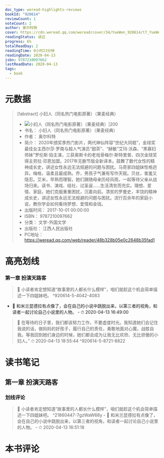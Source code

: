 ```yaml
---
doc_type: weread-highlights-reviews
bookId: "920614"
reviewCount: 1
noteCount: 2
author: 奥尔科特
cover: https://cdn.weread.qq.com/weread/cover/34/YueWen_920614/t7_YueWen_920614.jpg
readingStatus: 读过
progress: 6%
totalReadDay: 2
readingTime: 0小时23分钟
readingDate: 2020-04-13
isbn: 9787210097662
lastReadDate: 2020-04-13
tags:
  - book
---
```

# 元数据
> [!abstract] 小妇人（同名热门电影原著）（果麦经典）
> - ![ 小妇人（同名热门电影原著）（果麦经典）|200](https://cdn.weread.qq.com/weread/cover/34/YueWen_920614/t7_YueWen_920614.jpg)
> - 书名： 小妇人（同名热门电影原著）（果麦经典）
> - 作者： 奥尔科特
> - 简介： 2020年颁奖季热门影片，两代神仙阵容“世纪大同框”，金球奖最佳女主西尔莎·罗南与超人气演员“甜茶”、“赫敏”艾玛·沃森、“黑寡妇师妹”罗伦斯·珀主演，三获奥斯卡的老戏骨梅尔·斯特里普、四次金球奖得主劳拉·邓恩加盟。2017年无删节版全新译本。鼓舞了数代女性的精神成长史，讲述女性永远无法规避的问题与困扰。马奇家四姐妹性格迥异。梅格，温柔且最成熟。乔，男孩子气兼有写作天赋。贝丝，害羞又隐忍。艾米，早熟而理智。她们跟随母亲历经风雨，一起等待父亲从战场归来。读书、演戏、结社、过圣诞……生活清贫而充实。理想、爱情、家庭，她们克服重重困扰，沉着向前。清贫的罗曼史，丰饶的精神成长史，讲述女性永远无法规避的问题与困扰。流行百余年的家庭小说，教你学会如何看待梦想、爱情和金钱。
> - 出版时间： 2017-10-01 00:00:00
> - ISBN： 9787210097662
> - 分类： 文学-外国文学
> - 出版社： 江西人民出版社
> - PC地址：https://weread.qq.com/web/reader/48b328b05e0c2648b35fad1

# 高亮划线

### 第一章 扮演天路客

> 📌 小读者肯定想知道“故事里的人都长什么模样”，咱们就趁这个机会简单描述一下四姐妹吧。 ^920614-5-4042-4083
- 💭 和米兰昆德拉有点像了，会在自己的小说中跳脱出来，以第三者的视角，和读者一起讨论自己小说里的人物。 - ⏱ 2020-04-13 16:49:00 

> 📌 在等待的日子里，我们都该努力工作，不要虚度时光。我知道她们会记住我说的话，做妈妈的好孩子，履行自己的责任，勇敢地面对心魔，战胜自我。等我回到她们身边的时候，她们都会成为让我无比欢欣、无比骄傲的小妇人。” 
> ⏱ 2020-04-13 18:55:44 ^920614-5-8721-8822

# 读书笔记

## 第一章 扮演天路客

### 划线评论
> 📌 小读者肯定想知道“故事里的人都长什么模样”，咱们就趁这个机会简单描述一下四姐妹吧。  ^21860447-7gzWaW68y
    - 💭 和米兰昆德拉有点像了，会在自己的小说中跳脱出来，以第三者的视角，和读者一起讨论自己小说里的人物。
    - ⏱ 2020-04-13 16:51:18
   
# 本书评论

